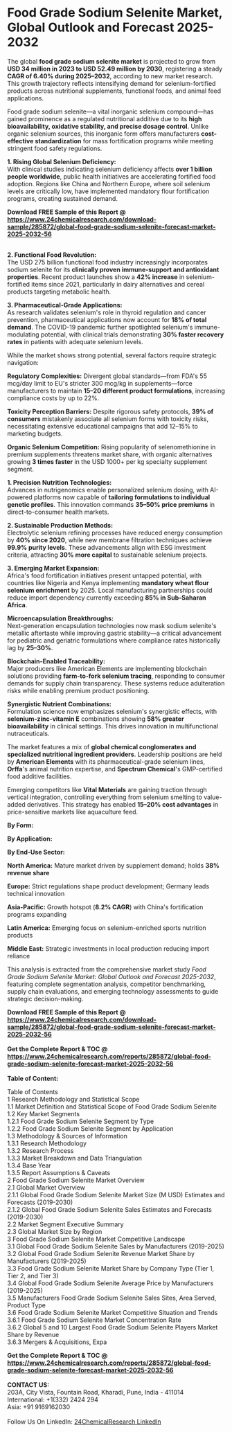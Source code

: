 <h1>Food Grade Sodium Selenite Market, Global Outlook and Forecast 2025-2032</h1><p>The global <strong>food grade sodium selenite market</strong> is projected to grow from <strong>USD 34 million in 2023 to USD 52.49 million by 2030</strong>, registering a steady <strong>CAGR of 6.40% during 2025–2032</strong>, according to new market research. This growth trajectory reflects intensifying demand for selenium-fortified products across nutritional supplements, functional foods, and animal feed applications.</p><p>Food grade sodium selenite—a vital inorganic selenium compound—has gained prominence as a regulated nutritional additive due to its <strong>high bioavailability, oxidative stability, and precise dosage control</strong>. Unlike organic selenium sources, this inorganic form offers manufacturers <strong>cost-effective standardization</strong> for mass fortification programs while meeting stringent food safety regulations.</p><p><strong>1. Rising Global Selenium Deficiency:</strong><br>
With clinical studies indicating selenium deficiency affects <strong>over 1 billion people worldwide</strong>, public health initiatives are accelerating fortified food adoption. Regions like China and Northern Europe, where soil selenium levels are critically low, have implemented mandatory flour fortification programs, creating sustained demand.</p><div><b>Download FREE Sample of this Report @ 
            <a href="https://www.24chemicalresearch.com/download-sample/285872/global-food-grade-sodium-selenite-forecast-market-2025-2032-56">
            https://www.24chemicalresearch.com/download-sample/285872/global-food-grade-sodium-selenite-forecast-market-2025-2032-56</a></b></div><br><p><strong>2. Functional Food Revolution:</strong><br>
The USD 275 billion functional food industry increasingly incorporates sodium selenite for its <strong>clinically proven immune-support and antioxidant properties</strong>. Recent product launches show a <strong>42% increase</strong> in selenium-fortified items since 2021, particularly in dairy alternatives and cereal products targeting metabolic health.</p><p><strong>3. Pharmaceutical-Grade Applications:</strong><br>
As research validates selenium's role in thyroid regulation and cancer prevention, pharmaceutical applications now account for <strong>18% of total demand</strong>. The COVID-19 pandemic further spotlighted selenium's immune-modulating potential, with clinical trials demonstrating <strong>30% faster recovery rates</strong> in patients with adequate selenium levels.</p><p>While the market shows strong potential, several factors require strategic navigation:</p><p><strong>Regulatory Complexities:</strong> Divergent global standards—from FDA's 55 mcg/day limit to EU's stricter 300 mcg/kg in supplements—force manufacturers to maintain <strong>15–20 different product formulations</strong>, increasing compliance costs by up to 22%.</p><p><strong>Toxicity Perception Barriers:</strong> Despite rigorous safety protocols, <strong>39% of consumers</strong> mistakenly associate all selenium forms with toxicity risks, necessitating extensive educational campaigns that add 12–15% to marketing budgets.</p><p><strong>Organic Selenium Competition:</strong> Rising popularity of selenomethionine in premium supplements threatens market share, with organic alternatives growing <strong>3 times faster</strong> in the USD 1000+ per kg specialty supplement segment.</p><p><strong>1. Precision Nutrition Technologies:</strong><br>
Advances in nutrigenomics enable personalized selenium dosing, with AI-powered platforms now capable of <strong>tailoring formulations to individual genetic profiles</strong>. This innovation commands <strong>35–50% price premiums</strong> in direct-to-consumer health markets.</p><p><strong>2. Sustainable Production Methods:</strong><br>
Electrolytic selenium refining processes have reduced energy consumption by <strong>40% since 2020</strong>, while new membrane filtration techniques achieve <strong>99.9% purity levels</strong>. These advancements align with ESG investment criteria, attracting <strong>30% more capital</strong> to sustainable selenium projects.</p><p><strong>3. Emerging Market Expansion:</strong><br>
Africa's food fortification initiatives present untapped potential, with countries like Nigeria and Kenya implementing <strong>mandatory wheat flour selenium enrichment</strong> by 2025. Local manufacturing partnerships could reduce import dependency currently exceeding <strong>85% in Sub-Saharan Africa</strong>.</p><p><strong>Microencapsulation Breakthroughs:</strong><br>
	Next-generation encapsulation technologies now mask sodium selenite's metallic aftertaste while improving gastric stability—a critical advancement for pediatric and geriatric formulations where compliance rates historically lag by <strong>25–30%</strong>.</p><p><strong>Blockchain-Enabled Traceability:</strong><br>
	Major producers like American Elements are implementing blockchain solutions providing <strong>farm-to-fork selenium tracing</strong>, responding to consumer demands for supply chain transparency. These systems reduce adulteration risks while enabling premium product positioning.</p><p><strong>Synergistic Nutrient Combinations:</strong><br>
	Formulation science now emphasizes selenium's synergistic effects, with <strong>selenium-zinc-vitamin E</strong> combinations showing <strong>58% greater bioavailability</strong> in clinical settings. This drives innovation in multifunctional nutraceuticals.</p><p>The market features a mix of <strong>global chemical conglomerates and specialized nutritional ingredient providers</strong>. Leadership positions are held by <strong>American Elements</strong> with its pharmaceutical-grade selenium lines, <strong>Orffa</strong>'s animal nutrition expertise, and <strong>Spectrum Chemical</strong>'s GMP-certified food additive facilities.</p><p>Emerging competitors like <strong>Vital Materials</strong> are gaining traction through vertical integration, controlling everything from selenium smelting to value-added derivatives. This strategy has enabled <strong>15–20% cost advantages</strong> in price-sensitive markets like aquaculture feed.</p><p><strong>By Form:</strong></p><p><strong>By Application:</strong></p><p><strong>By End-Use Sector:</strong></p><p><strong>North America:</strong> Mature market driven by supplement demand; holds <strong>38% revenue share</strong></p><p><strong>Europe:</strong> Strict regulations shape product development; Germany leads technical innovation</p><p><strong>Asia-Pacific:</strong> Growth hotspot (<strong>8.2% CAGR</strong>) with China's fortification programs expanding</p><p><strong>Latin America:</strong> Emerging focus on selenium-enriched sports nutrition products</p><p><strong>Middle East:</strong> Strategic investments in local production reducing import reliance</p><p>This analysis is extracted from the comprehensive market study <em>Food Grade Sodium Selenite Market: Global Outlook and Forecast 2025-2032</em>, featuring complete segmentation analysis, competitor benchmarking, supply chain evaluations, and emerging technology assessments to guide strategic decision-making.</p><div><b>Download FREE Sample of this Report @ 
            <a href="https://www.24chemicalresearch.com/download-sample/285872/global-food-grade-sodium-selenite-forecast-market-2025-2032-56">
            https://www.24chemicalresearch.com/download-sample/285872/global-food-grade-sodium-selenite-forecast-market-2025-2032-56</a></b></div><br><div><b>Get the Complete Report & TOC @ 
            <a href="https://www.24chemicalresearch.com/reports/285872/global-food-grade-sodium-selenite-forecast-market-2025-2032-56">
            https://www.24chemicalresearch.com/reports/285872/global-food-grade-sodium-selenite-forecast-market-2025-2032-56</a></b></div><br>
            <b>Table of Content:</b><p>Table of Contents<br />
1 Research Methodology and Statistical Scope<br />
1.1 Market Definition and Statistical Scope of Food Grade Sodium Selenite<br />
1.2 Key Market Segments<br />
1.2.1 Food Grade Sodium Selenite Segment by Type<br />
1.2.2 Food Grade Sodium Selenite Segment by Application<br />
1.3 Methodology & Sources of Information<br />
1.3.1 Research Methodology<br />
1.3.2 Research Process<br />
1.3.3 Market Breakdown and Data Triangulation<br />
1.3.4 Base Year<br />
1.3.5 Report Assumptions & Caveats<br />
2 Food Grade Sodium Selenite Market Overview<br />
2.1 Global Market Overview<br />
2.1.1 Global Food Grade Sodium Selenite Market Size (M USD) Estimates and Forecasts (2019-2030)<br />
2.1.2 Global Food Grade Sodium Selenite Sales Estimates and Forecasts (2019-2030)<br />
2.2 Market Segment Executive Summary<br />
2.3 Global Market Size by Region<br />
3 Food Grade Sodium Selenite Market Competitive Landscape<br />
3.1 Global Food Grade Sodium Selenite Sales by Manufacturers (2019-2025)<br />
3.2 Global Food Grade Sodium Selenite Revenue Market Share by Manufacturers (2019-2025)<br />
3.3 Food Grade Sodium Selenite Market Share by Company Type (Tier 1, Tier 2, and Tier 3)<br />
3.4 Global Food Grade Sodium Selenite Average Price by Manufacturers (2019-2025)<br />
3.5 Manufacturers Food Grade Sodium Selenite Sales Sites, Area Served, Product Type<br />
3.6 Food Grade Sodium Selenite Market Competitive Situation and Trends<br />
3.6.1 Food Grade Sodium Selenite Market Concentration Rate<br />
3.6.2 Global 5 and 10 Largest Food Grade Sodium Selenite Players Market Share by Revenue<br />
3.6.3 Mergers & Acquisitions, Expa</p><div><b>Get the Complete Report & TOC @ 
            <a href="https://www.24chemicalresearch.com/reports/285872/global-food-grade-sodium-selenite-forecast-market-2025-2032-56">
            https://www.24chemicalresearch.com/reports/285872/global-food-grade-sodium-selenite-forecast-market-2025-2032-56</a></b></div><br><b>CONTACT US:</b><br>
            203A, City Vista, Fountain Road, Kharadi, Pune, India - 411014<br>
            International: +1(332) 2424 294<br>
            Asia: +91 9169162030 <br><br>
            Follow Us On LinkedIn: <a href="https://www.linkedin.com/company/24chemicalresearch/">24ChemicalResearch LinkedIn</a>